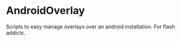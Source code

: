 AndroidOverlay
==============

Scripts to easy manage overlays over an android installation. For flash addicts.